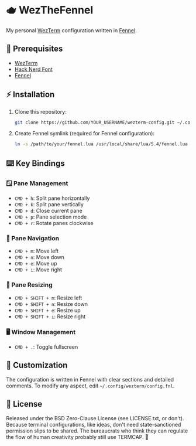 # 🫖 WezTheFennel

My personal [WezTerm](https://wezfurlong.org/wezterm/) configuration written in [Fennel](https://fennel-lang.org/). 

## 🚀 Prerequisites

- [WezTerm](https://wezfurlong.org/wezterm/installation.html)
- [Hack Nerd Font](https://www.nerdfonts.com/)
- [Fennel](https://fennel-lang.org/) 

## ⚡️ Installation

1. Clone this repository:
   ```bash
   git clone https://github.com/YOUR_USERNAME/wezterm-config.git ~/.config/wezterm
   ```

2. Create Fennel symlink (required for Fennel configuration):
   ```bash
   ln -s /path/to/your/fennel.lua /usr/local/share/lua/5.4/fennel.lua
   ```

## ⌨️ Key Bindings

### 🪟 Pane Management
- `CMD + h`: Split pane horizontally
- `CMD + k`: Split pane vertically
- `CMD + d`: Close current pane
- `CMD + p`: Pane selection mode
- `CMD + r`: Rotate panes clockwise

### 🔄 Pane Navigation
- `CMD + m`: Move left
- `CMD + n`: Move down
- `CMD + e`: Move up
- `CMD + i`: Move right

### 📐 Pane Resizing
- `CMD + SHIFT + m`: Resize left
- `CMD + SHIFT + n`: Resize down
- `CMD + SHIFT + e`: Resize up
- `CMD + SHIFT + i`: Resize right

### 🖥️ Window Management
- `CMD + .`: Toggle fullscreen

## 📝 Customization

The configuration is written in Fennel with clear sections and detailed comments. To modify any aspect, edit `~/.config/wezterm/config.fnl`.

## 📜 License

Released under the BSD Zero-Clause License (see LICENSE.txt, or don't). Because terminal configurations, like ideas, don't need state-sanctioned permission slips to be shared. The bureaucrats who think they can regulate the flow of human creativity probably still use TERMCAP. 🦖
